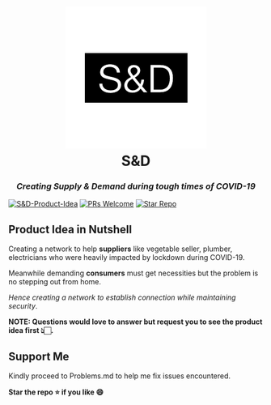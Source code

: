 <h1 align="center">
  <img src="corona-j/corona/static/images/Logo.png"/><br>
  S&D</h1><h3 align = "center"><i>Creating Supply & Demand during tough times of COVID-19</i></h3>
  

[![S&D-Product-Idea](https://img.shields.io/badge/Link-Product--Idea-blue)](https://www.linkedin.com/feed/update/urn:li:activity:6664136420841656320/)
[![PRs Welcome](https://img.shields.io/badge/PRs-welcome-brightgreen.svg)](https://github.com/dhairyaostwal/dokapvt/pulls)
[![Star Repo](https://img.shields.io/badge/Star%20Repo-Yay-yellow)](https://github.com/dhairyaostwal/dokapvt/stargazers)

## Product Idea in Nutshell

Creating a network to help **suppliers** like vegetable seller, plumber, electricians who were heavily impacted by lockdown during COVID-19.

Meanwhile demanding **consumers** must get necessities but the problem is no stepping out from home.

*Hence creating a network to establish connection while maintaining security*.

**NOTE: Questions would love to answer but request you to see the product idea first 👆🏻.**

## Support Me

Kindly proceed to Problems.md to help me fix issues encountered.

**Star the repo ⭐️ if you like 😄**


